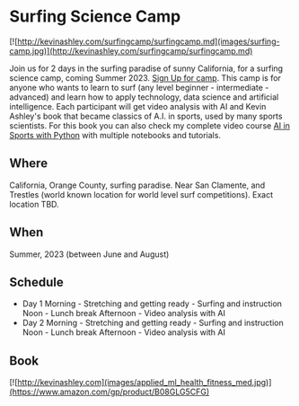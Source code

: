 # Surfing Science Camp

[![http://kevinashley.com/surfingcamp/surfingcamp.md](images/surfing-camp.jpg)](http://kevinashley.com/surfingcamp/surfingcamp.md)

Join us for 2 days in the surfing paradise of sunny California, for a surfing science camp, coming Summer 2023.
[Sign Up for camp](https://docs.google.com/forms/d/e/1FAIpQLScXdsfbKFUxMy-CIIvuNawVKA0dfEwl-9Xtrhyn2IlRk5VQDg/viewform?usp=sf_link). This camp is for anyone who wants to learn to surf (any level beginner - intermediate - advanced) and learn how to apply technology, data science and artificial intelligence.
Each participant will get video analysis with AI and Kevin Ashley's book that became classics of A.I. in sports, used by many sports scientists. For this book you can also check my complete video course [AI in Sports with Python](https://ai-learning.vhx.tv/) with multiple notebooks and tutorials.

## Where

California, Orange County, surfing paradise. Near San Clamente, and Trestles (world known location for world level surf competitions). Exact location TBD.

## When

Summer, 2023 (between June and August)

## Schedule

- Day 1 
    Morning 
        - Stretching and getting ready
        - Surfing and instruction
    Noon 
        - Lunch break
    Afternoon
        - Video analysis with AI
- Day 2
        Morning 
        - Stretching and getting ready
        - Surfing and instruction
    Noon 
        - Lunch break
    Afternoon
        - Video analysis with AI


## Book

[![http://kevinashley.com](images/applied_ml_health_fitness_med.jpg)](https://www.amazon.com/gp/product/B08GLG5CFG)